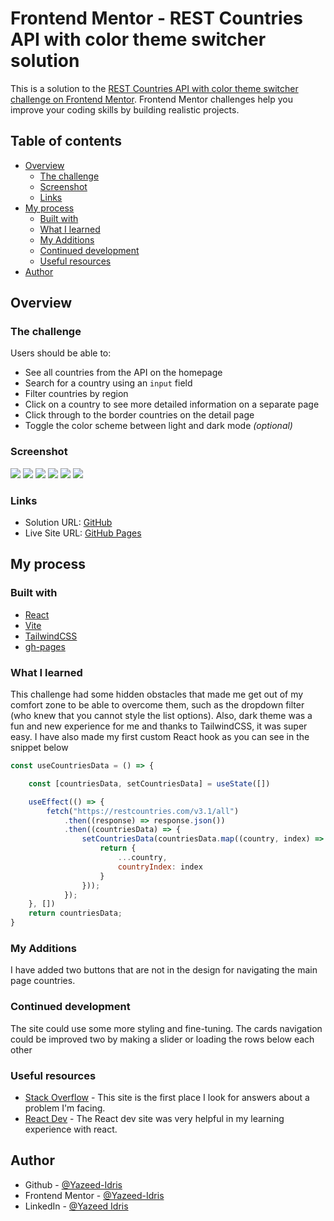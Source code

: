 # Frontend Mentor - REST Countries API with color theme switcher solution

This is a solution to
the [REST Countries API with color theme switcher challenge on Frontend Mentor](https://www.frontendmentor.io/challenges/rest-countries-api-with-color-theme-switcher-5cacc469fec04111f7b848ca).
Frontend Mentor challenges help you improve your coding skills by building realistic projects.

## Table of contents

- [Overview](#overview)
    - [The challenge](#the-challenge)
    - [Screenshot](#screenshot)
    - [Links](#links)
- [My process](#my-process)
    - [Built with](#built-with)
    - [What I learned](#what-i-learned)
    - [My Additions](#my-additions)
    - [Continued development](#continued-development)
    - [Useful resources](#useful-resources)
- [Author](#author)

## Overview

### The challenge

Users should be able to:

- See all countries from the API on the homepage
- Search for a country using an `input` field
- Filter countries by region
- Click on a country to see more detailed information on a separate page
- Click through to the border countries on the detail page
- Toggle the color scheme between light and dark mode *(optional)*

### Screenshot

![](src/screenshots/desktop-dark-info.png)
![](src/screenshots/desktop-dark-main.png)
![](src/screenshots/mobile-dark-info.png)
![](src/screenshots/mobile-dark-main.png)
![](src/screenshots/desktop-light-main-filter.png)
![](src/screenshots/desktop-light-info.png)

### Links

- Solution URL: [GitHub](https://github.com/Yazeed-Idris/rest-countries-api-with-color-theme-switcher)
- Live Site URL: [GitHub Pages](https://yazeed-idris.github.io/rest-countries-api-with-color-theme-switcher/)

## My process

### Built with

- [React](https://react.dev/)
- [Vite](https://vitejs.dev/)
- [TailwindCSS](https://tailwindcss.com/)
- [gh-pages](https://www.npmjs.com/package/gh-pages)

### What I learned

This challenge had some hidden obstacles that made me get out of my comfort zone to be able to overcome them, such as
the dropdown filter (who knew that you cannot style the list options). Also, dark theme was a fun and new experience for
me and thanks to TailwindCSS, it was super easy. I have also made my first custom React hook as you can see in the
snippet below

```jsx
const useCountriesData = () => {

    const [countriesData, setCountriesData] = useState([])

    useEffect(() => {
        fetch("https://restcountries.com/v3.1/all")
            .then((response) => response.json())
            .then((countriesData) => {
                setCountriesData(countriesData.map((country, index) => {
                    return {
                        ...country,
                        countryIndex: index
                    }
                }));
            });
    }, [])
    return countriesData;
}
```

### My Additions

I have added two buttons that are not in the design for navigating the main page countries.

### Continued development

The site could use some more styling and fine-tuning. The cards navigation could be improved two by making a slider or
loading the rows below each other

### Useful resources

- [Stack Overflow](https://stackoverflow.com/) - This site is the first place I look for answers about a problem I'm
  facing.
- [React Dev](https://react.dev/) - The React dev site was very helpful in my learning experience with react.

## Author

- Github - [@Yazeed-Idris](https://github.com/Yazeed-Idris)
- Frontend Mentor - [@Yazeed-Idris](https://www.frontendmentor.io/profile/Yazeed-Idris)
- LinkedIn - [@Yazeed Idris](https://www.linkedin.com/in/yazeed-idris/)
